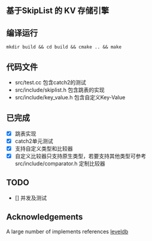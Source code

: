 ## 基于SkipList 的 KV 存储引擎

## 编译运行
```
mkdir build && cd build && cmake .. && make
```

## 代码文件
- src/test.cc 包含catch2的测试
- src/include/skiplist.h 包含跳表的实现
- src/include/key_value.h 包含自定义Key-Value

## 已完成
- [x] 跳表实现
- [x] catch2单元测试
- [x] 支持自定义类型和比较器
- [x] 自定义比较器只支持原生类型，若要支持其他类型可参考src/include/comparator.h 定制比较器

## TODO
- [] 并发及测试

## Acknowledgements
A large number of implements references [leveldb](https://github.com/google/leveldb)
